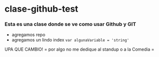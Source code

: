 # clase-github-test
 ### Esta es una clase donde se ve como usar Github y GIT
- agregamos repo
- agregamos un lindo index
```var algunaVariable = 'string'``` 

UPA QUE CAMBIO!
= por algo no me dedique al standup o a la Comedia =
